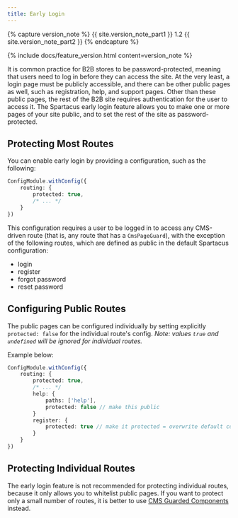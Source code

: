 ```yaml
---
title: Early Login
---
```


{% capture version_note %}
{{ site.version_note_part1 }} 1.2 {{ site.version_note_part2 }}
{% endcapture %}

{% include docs/feature_version.html content=version_note %}

It is common practice for B2B stores to be password-protected, meaning that users need to log in before they can access the site. At the very least, a login page must be publicly accessible, and there can be other public pages as well, such as registration, help, and support pages. Other than these public pages, the rest of the B2B site requires authentication for the user to access it. The Spartacus early login feature allows you to make one or more pages of your site public, and to set the rest of the site as password-protected.

## Protecting Most Routes

You can enable early login by providing a configuration, such as the following:

```typescript
ConfigModule.withConfig({
    routing: {
        protected: true,
        /* ... */
    }
})
```

This configuration requires a user to be logged in to access any CMS-driven route (that is, any route that has a `CmsPageGuard`), with the exception of the following routes, which are defined as public in the default Spartacus configuration:

- login
- register
- forgot password
- reset password

## Configuring Public Routes

The public pages can be configured individually by setting explicitly `protected: false` for the individual route's config. *Note: values `true` and `undefined` will be ignored for individual routes.*

Example below:

```typescript
ConfigModule.withConfig({
    routing: {
        protected: true,
        /* ... */
        help: {
            paths: ['help'],
            protected: false // make this public
        }
        register: {
            protected: true // make it protected = overwrite default config `protected: false`
        }
    }
})
```

## Protecting Individual Routes

The early login feature is not recommended for protecting individual routes, because it only allows you to whitelist public pages. If you want to protect only a small number of routes, it is better to use [CMS Guarded Components](https://sap.github.io/cloud-commerce-spartacus-storefront-docs/customizing-cms-components/#guarding-components) instead.
